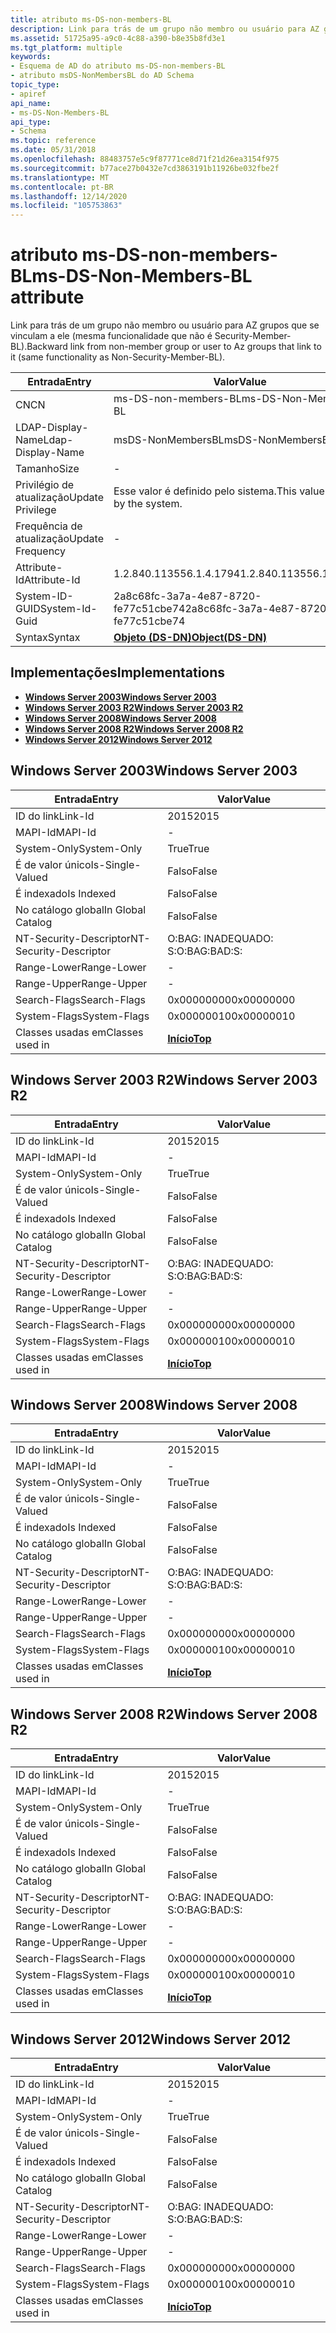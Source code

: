 ```yaml
---
title: atributo ms-DS-non-members-BL
description: Link para trás de um grupo não membro ou usuário para AZ grupos que se vinculam a ele (mesma funcionalidade que não é Security-Member-BL).
ms.assetid: 51725a95-a9c0-4c88-a390-b8e35b8fd3e1
ms.tgt_platform: multiple
keywords:
- Esquema de AD do atributo ms-DS-non-members-BL
- atributo msDS-NonMembersBL do AD Schema
topic_type:
- apiref
api_name:
- ms-DS-Non-Members-BL
api_type:
- Schema
ms.topic: reference
ms.date: 05/31/2018
ms.openlocfilehash: 88483757e5c9f87771ce8d71f21d26ea3154f975
ms.sourcegitcommit: b77ace27b0432e7cd3863191b11926be032fbe2f
ms.translationtype: MT
ms.contentlocale: pt-BR
ms.lasthandoff: 12/14/2020
ms.locfileid: "105753863"
---
```

# <a name="ms-ds-non-members-bl-attribute"></a><span data-ttu-id="6b584-105">atributo ms-DS-non-members-BL</span><span class="sxs-lookup"><span data-stu-id="6b584-105">ms-DS-Non-Members-BL attribute</span></span>

<span data-ttu-id="6b584-106">Link para trás de um grupo não membro ou usuário para AZ grupos que se vinculam a ele (mesma funcionalidade que não é Security-Member-BL).</span><span class="sxs-lookup"><span data-stu-id="6b584-106">Backward link from non-member group or user to Az groups that link to it (same functionality as Non-Security-Member-BL).</span></span>



| <span data-ttu-id="6b584-107">Entrada</span><span class="sxs-lookup"><span data-stu-id="6b584-107">Entry</span></span> | <span data-ttu-id="6b584-108">Valor</span><span class="sxs-lookup"><span data-stu-id="6b584-108">Value</span></span> |
|-------------------|-----------------------------------------|
| <span data-ttu-id="6b584-109">CN</span><span class="sxs-lookup"><span data-stu-id="6b584-109">CN</span></span>                | <span data-ttu-id="6b584-110">ms-DS-non-members-BL</span><span class="sxs-lookup"><span data-stu-id="6b584-110">ms-DS-Non-Members-BL</span></span>                    |
| <span data-ttu-id="6b584-111">LDAP-Display-Name</span><span class="sxs-lookup"><span data-stu-id="6b584-111">Ldap-Display-Name</span></span> | <span data-ttu-id="6b584-112">msDS-NonMembersBL</span><span class="sxs-lookup"><span data-stu-id="6b584-112">msDS-NonMembersBL</span></span>                       |
| <span data-ttu-id="6b584-113">Tamanho</span><span class="sxs-lookup"><span data-stu-id="6b584-113">Size</span></span>              | \-                                      |
| <span data-ttu-id="6b584-114">Privilégio de atualização</span><span class="sxs-lookup"><span data-stu-id="6b584-114">Update Privilege</span></span>  | <span data-ttu-id="6b584-115">Esse valor é definido pelo sistema.</span><span class="sxs-lookup"><span data-stu-id="6b584-115">This value is set by the system.</span></span>        |
| <span data-ttu-id="6b584-116">Frequência de atualização</span><span class="sxs-lookup"><span data-stu-id="6b584-116">Update Frequency</span></span>  | \-                                      |
| <span data-ttu-id="6b584-117">Attribute-Id</span><span class="sxs-lookup"><span data-stu-id="6b584-117">Attribute-Id</span></span>      | <span data-ttu-id="6b584-118">1.2.840.113556.1.4.1794</span><span class="sxs-lookup"><span data-stu-id="6b584-118">1.2.840.113556.1.4.1794</span></span>                 |
| <span data-ttu-id="6b584-119">System-ID-GUID</span><span class="sxs-lookup"><span data-stu-id="6b584-119">System-Id-Guid</span></span>    | <span data-ttu-id="6b584-120">2a8c68fc-3a7a-4e87-8720-fe77c51cbe74</span><span class="sxs-lookup"><span data-stu-id="6b584-120">2a8c68fc-3a7a-4e87-8720-fe77c51cbe74</span></span>    |
| <span data-ttu-id="6b584-121">Syntax</span><span class="sxs-lookup"><span data-stu-id="6b584-121">Syntax</span></span>            | [<span data-ttu-id="6b584-122">**Objeto (DS-DN)**</span><span class="sxs-lookup"><span data-stu-id="6b584-122">**Object(DS-DN)**</span></span>](s-object-ds-dn.md) |



## <a name="implementations"></a><span data-ttu-id="6b584-123">Implementações</span><span class="sxs-lookup"><span data-stu-id="6b584-123">Implementations</span></span>

-   [<span data-ttu-id="6b584-124">**Windows Server 2003**</span><span class="sxs-lookup"><span data-stu-id="6b584-124">**Windows Server 2003**</span></span>](#windows-server-2003)
-   [<span data-ttu-id="6b584-125">**Windows Server 2003 R2**</span><span class="sxs-lookup"><span data-stu-id="6b584-125">**Windows Server 2003 R2**</span></span>](#windows-server-2003-r2)
-   [<span data-ttu-id="6b584-126">**Windows Server 2008**</span><span class="sxs-lookup"><span data-stu-id="6b584-126">**Windows Server 2008**</span></span>](#windows-server-2008)
-   [<span data-ttu-id="6b584-127">**Windows Server 2008 R2**</span><span class="sxs-lookup"><span data-stu-id="6b584-127">**Windows Server 2008 R2**</span></span>](#windows-server-2008-r2)
-   [<span data-ttu-id="6b584-128">**Windows Server 2012**</span><span class="sxs-lookup"><span data-stu-id="6b584-128">**Windows Server 2012**</span></span>](#windows-server-2012)

## <a name="windows-server-2003"></a><span data-ttu-id="6b584-129">Windows Server 2003</span><span class="sxs-lookup"><span data-stu-id="6b584-129">Windows Server 2003</span></span>



| <span data-ttu-id="6b584-130">Entrada</span><span class="sxs-lookup"><span data-stu-id="6b584-130">Entry</span></span> | <span data-ttu-id="6b584-131">Valor</span><span class="sxs-lookup"><span data-stu-id="6b584-131">Value</span></span> |
|------------------------|---------------------------------|
| <span data-ttu-id="6b584-132">ID do link</span><span class="sxs-lookup"><span data-stu-id="6b584-132">Link-Id</span></span>                | <span data-ttu-id="6b584-133">2015</span><span class="sxs-lookup"><span data-stu-id="6b584-133">2015</span></span>                            |
| <span data-ttu-id="6b584-134">MAPI-Id</span><span class="sxs-lookup"><span data-stu-id="6b584-134">MAPI-Id</span></span>                | \-                              |
| <span data-ttu-id="6b584-135">System-Only</span><span class="sxs-lookup"><span data-stu-id="6b584-135">System-Only</span></span>            | <span data-ttu-id="6b584-136">True</span><span class="sxs-lookup"><span data-stu-id="6b584-136">True</span></span>                            |
| <span data-ttu-id="6b584-137">É de valor único</span><span class="sxs-lookup"><span data-stu-id="6b584-137">Is-Single-Valued</span></span>       | <span data-ttu-id="6b584-138">Falso</span><span class="sxs-lookup"><span data-stu-id="6b584-138">False</span></span>                           |
| <span data-ttu-id="6b584-139">É indexado</span><span class="sxs-lookup"><span data-stu-id="6b584-139">Is Indexed</span></span>             | <span data-ttu-id="6b584-140">Falso</span><span class="sxs-lookup"><span data-stu-id="6b584-140">False</span></span>                           |
| <span data-ttu-id="6b584-141">No catálogo global</span><span class="sxs-lookup"><span data-stu-id="6b584-141">In Global Catalog</span></span>      | <span data-ttu-id="6b584-142">Falso</span><span class="sxs-lookup"><span data-stu-id="6b584-142">False</span></span>                           |
| <span data-ttu-id="6b584-143">NT-Security-Descriptor</span><span class="sxs-lookup"><span data-stu-id="6b584-143">NT-Security-Descriptor</span></span> | <span data-ttu-id="6b584-144">O:BAG: INADEQUADO: S:</span><span class="sxs-lookup"><span data-stu-id="6b584-144">O:BAG:BAD:S:</span></span>                    |
| <span data-ttu-id="6b584-145">Range-Lower</span><span class="sxs-lookup"><span data-stu-id="6b584-145">Range-Lower</span></span>            | \-                              |
| <span data-ttu-id="6b584-146">Range-Upper</span><span class="sxs-lookup"><span data-stu-id="6b584-146">Range-Upper</span></span>            | \-                              |
| <span data-ttu-id="6b584-147">Search-Flags</span><span class="sxs-lookup"><span data-stu-id="6b584-147">Search-Flags</span></span>           | <span data-ttu-id="6b584-148">0x00000000</span><span class="sxs-lookup"><span data-stu-id="6b584-148">0x00000000</span></span>                      |
| <span data-ttu-id="6b584-149">System-Flags</span><span class="sxs-lookup"><span data-stu-id="6b584-149">System-Flags</span></span>           | <span data-ttu-id="6b584-150">0x00000010</span><span class="sxs-lookup"><span data-stu-id="6b584-150">0x00000010</span></span>                      |
| <span data-ttu-id="6b584-151">Classes usadas em</span><span class="sxs-lookup"><span data-stu-id="6b584-151">Classes used in</span></span>        | [<span data-ttu-id="6b584-152">**Início**</span><span class="sxs-lookup"><span data-stu-id="6b584-152">**Top**</span></span>](c-top.md)<br/> |



## <a name="windows-server-2003-r2"></a><span data-ttu-id="6b584-153">Windows Server 2003 R2</span><span class="sxs-lookup"><span data-stu-id="6b584-153">Windows Server 2003 R2</span></span>



| <span data-ttu-id="6b584-154">Entrada</span><span class="sxs-lookup"><span data-stu-id="6b584-154">Entry</span></span> | <span data-ttu-id="6b584-155">Valor</span><span class="sxs-lookup"><span data-stu-id="6b584-155">Value</span></span> |
|------------------------|---------------------------------|
| <span data-ttu-id="6b584-156">ID do link</span><span class="sxs-lookup"><span data-stu-id="6b584-156">Link-Id</span></span>                | <span data-ttu-id="6b584-157">2015</span><span class="sxs-lookup"><span data-stu-id="6b584-157">2015</span></span>                            |
| <span data-ttu-id="6b584-158">MAPI-Id</span><span class="sxs-lookup"><span data-stu-id="6b584-158">MAPI-Id</span></span>                | \-                              |
| <span data-ttu-id="6b584-159">System-Only</span><span class="sxs-lookup"><span data-stu-id="6b584-159">System-Only</span></span>            | <span data-ttu-id="6b584-160">True</span><span class="sxs-lookup"><span data-stu-id="6b584-160">True</span></span>                            |
| <span data-ttu-id="6b584-161">É de valor único</span><span class="sxs-lookup"><span data-stu-id="6b584-161">Is-Single-Valued</span></span>       | <span data-ttu-id="6b584-162">Falso</span><span class="sxs-lookup"><span data-stu-id="6b584-162">False</span></span>                           |
| <span data-ttu-id="6b584-163">É indexado</span><span class="sxs-lookup"><span data-stu-id="6b584-163">Is Indexed</span></span>             | <span data-ttu-id="6b584-164">Falso</span><span class="sxs-lookup"><span data-stu-id="6b584-164">False</span></span>                           |
| <span data-ttu-id="6b584-165">No catálogo global</span><span class="sxs-lookup"><span data-stu-id="6b584-165">In Global Catalog</span></span>      | <span data-ttu-id="6b584-166">Falso</span><span class="sxs-lookup"><span data-stu-id="6b584-166">False</span></span>                           |
| <span data-ttu-id="6b584-167">NT-Security-Descriptor</span><span class="sxs-lookup"><span data-stu-id="6b584-167">NT-Security-Descriptor</span></span> | <span data-ttu-id="6b584-168">O:BAG: INADEQUADO: S:</span><span class="sxs-lookup"><span data-stu-id="6b584-168">O:BAG:BAD:S:</span></span>                    |
| <span data-ttu-id="6b584-169">Range-Lower</span><span class="sxs-lookup"><span data-stu-id="6b584-169">Range-Lower</span></span>            | \-                              |
| <span data-ttu-id="6b584-170">Range-Upper</span><span class="sxs-lookup"><span data-stu-id="6b584-170">Range-Upper</span></span>            | \-                              |
| <span data-ttu-id="6b584-171">Search-Flags</span><span class="sxs-lookup"><span data-stu-id="6b584-171">Search-Flags</span></span>           | <span data-ttu-id="6b584-172">0x00000000</span><span class="sxs-lookup"><span data-stu-id="6b584-172">0x00000000</span></span>                      |
| <span data-ttu-id="6b584-173">System-Flags</span><span class="sxs-lookup"><span data-stu-id="6b584-173">System-Flags</span></span>           | <span data-ttu-id="6b584-174">0x00000010</span><span class="sxs-lookup"><span data-stu-id="6b584-174">0x00000010</span></span>                      |
| <span data-ttu-id="6b584-175">Classes usadas em</span><span class="sxs-lookup"><span data-stu-id="6b584-175">Classes used in</span></span>        | [<span data-ttu-id="6b584-176">**Início**</span><span class="sxs-lookup"><span data-stu-id="6b584-176">**Top**</span></span>](c-top.md)<br/> |



## <a name="windows-server-2008"></a><span data-ttu-id="6b584-177">Windows Server 2008</span><span class="sxs-lookup"><span data-stu-id="6b584-177">Windows Server 2008</span></span>



| <span data-ttu-id="6b584-178">Entrada</span><span class="sxs-lookup"><span data-stu-id="6b584-178">Entry</span></span> | <span data-ttu-id="6b584-179">Valor</span><span class="sxs-lookup"><span data-stu-id="6b584-179">Value</span></span> |
|------------------------|---------------------------------|
| <span data-ttu-id="6b584-180">ID do link</span><span class="sxs-lookup"><span data-stu-id="6b584-180">Link-Id</span></span>                | <span data-ttu-id="6b584-181">2015</span><span class="sxs-lookup"><span data-stu-id="6b584-181">2015</span></span>                            |
| <span data-ttu-id="6b584-182">MAPI-Id</span><span class="sxs-lookup"><span data-stu-id="6b584-182">MAPI-Id</span></span>                | \-                              |
| <span data-ttu-id="6b584-183">System-Only</span><span class="sxs-lookup"><span data-stu-id="6b584-183">System-Only</span></span>            | <span data-ttu-id="6b584-184">True</span><span class="sxs-lookup"><span data-stu-id="6b584-184">True</span></span>                            |
| <span data-ttu-id="6b584-185">É de valor único</span><span class="sxs-lookup"><span data-stu-id="6b584-185">Is-Single-Valued</span></span>       | <span data-ttu-id="6b584-186">Falso</span><span class="sxs-lookup"><span data-stu-id="6b584-186">False</span></span>                           |
| <span data-ttu-id="6b584-187">É indexado</span><span class="sxs-lookup"><span data-stu-id="6b584-187">Is Indexed</span></span>             | <span data-ttu-id="6b584-188">Falso</span><span class="sxs-lookup"><span data-stu-id="6b584-188">False</span></span>                           |
| <span data-ttu-id="6b584-189">No catálogo global</span><span class="sxs-lookup"><span data-stu-id="6b584-189">In Global Catalog</span></span>      | <span data-ttu-id="6b584-190">Falso</span><span class="sxs-lookup"><span data-stu-id="6b584-190">False</span></span>                           |
| <span data-ttu-id="6b584-191">NT-Security-Descriptor</span><span class="sxs-lookup"><span data-stu-id="6b584-191">NT-Security-Descriptor</span></span> | <span data-ttu-id="6b584-192">O:BAG: INADEQUADO: S:</span><span class="sxs-lookup"><span data-stu-id="6b584-192">O:BAG:BAD:S:</span></span>                    |
| <span data-ttu-id="6b584-193">Range-Lower</span><span class="sxs-lookup"><span data-stu-id="6b584-193">Range-Lower</span></span>            | \-                              |
| <span data-ttu-id="6b584-194">Range-Upper</span><span class="sxs-lookup"><span data-stu-id="6b584-194">Range-Upper</span></span>            | \-                              |
| <span data-ttu-id="6b584-195">Search-Flags</span><span class="sxs-lookup"><span data-stu-id="6b584-195">Search-Flags</span></span>           | <span data-ttu-id="6b584-196">0x00000000</span><span class="sxs-lookup"><span data-stu-id="6b584-196">0x00000000</span></span>                      |
| <span data-ttu-id="6b584-197">System-Flags</span><span class="sxs-lookup"><span data-stu-id="6b584-197">System-Flags</span></span>           | <span data-ttu-id="6b584-198">0x00000010</span><span class="sxs-lookup"><span data-stu-id="6b584-198">0x00000010</span></span>                      |
| <span data-ttu-id="6b584-199">Classes usadas em</span><span class="sxs-lookup"><span data-stu-id="6b584-199">Classes used in</span></span>        | [<span data-ttu-id="6b584-200">**Início**</span><span class="sxs-lookup"><span data-stu-id="6b584-200">**Top**</span></span>](c-top.md)<br/> |



## <a name="windows-server-2008-r2"></a><span data-ttu-id="6b584-201">Windows Server 2008 R2</span><span class="sxs-lookup"><span data-stu-id="6b584-201">Windows Server 2008 R2</span></span>



| <span data-ttu-id="6b584-202">Entrada</span><span class="sxs-lookup"><span data-stu-id="6b584-202">Entry</span></span> | <span data-ttu-id="6b584-203">Valor</span><span class="sxs-lookup"><span data-stu-id="6b584-203">Value</span></span> |
|------------------------|---------------------------------|
| <span data-ttu-id="6b584-204">ID do link</span><span class="sxs-lookup"><span data-stu-id="6b584-204">Link-Id</span></span>                | <span data-ttu-id="6b584-205">2015</span><span class="sxs-lookup"><span data-stu-id="6b584-205">2015</span></span>                            |
| <span data-ttu-id="6b584-206">MAPI-Id</span><span class="sxs-lookup"><span data-stu-id="6b584-206">MAPI-Id</span></span>                | \-                              |
| <span data-ttu-id="6b584-207">System-Only</span><span class="sxs-lookup"><span data-stu-id="6b584-207">System-Only</span></span>            | <span data-ttu-id="6b584-208">True</span><span class="sxs-lookup"><span data-stu-id="6b584-208">True</span></span>                            |
| <span data-ttu-id="6b584-209">É de valor único</span><span class="sxs-lookup"><span data-stu-id="6b584-209">Is-Single-Valued</span></span>       | <span data-ttu-id="6b584-210">Falso</span><span class="sxs-lookup"><span data-stu-id="6b584-210">False</span></span>                           |
| <span data-ttu-id="6b584-211">É indexado</span><span class="sxs-lookup"><span data-stu-id="6b584-211">Is Indexed</span></span>             | <span data-ttu-id="6b584-212">Falso</span><span class="sxs-lookup"><span data-stu-id="6b584-212">False</span></span>                           |
| <span data-ttu-id="6b584-213">No catálogo global</span><span class="sxs-lookup"><span data-stu-id="6b584-213">In Global Catalog</span></span>      | <span data-ttu-id="6b584-214">Falso</span><span class="sxs-lookup"><span data-stu-id="6b584-214">False</span></span>                           |
| <span data-ttu-id="6b584-215">NT-Security-Descriptor</span><span class="sxs-lookup"><span data-stu-id="6b584-215">NT-Security-Descriptor</span></span> | <span data-ttu-id="6b584-216">O:BAG: INADEQUADO: S:</span><span class="sxs-lookup"><span data-stu-id="6b584-216">O:BAG:BAD:S:</span></span>                    |
| <span data-ttu-id="6b584-217">Range-Lower</span><span class="sxs-lookup"><span data-stu-id="6b584-217">Range-Lower</span></span>            | \-                              |
| <span data-ttu-id="6b584-218">Range-Upper</span><span class="sxs-lookup"><span data-stu-id="6b584-218">Range-Upper</span></span>            | \-                              |
| <span data-ttu-id="6b584-219">Search-Flags</span><span class="sxs-lookup"><span data-stu-id="6b584-219">Search-Flags</span></span>           | <span data-ttu-id="6b584-220">0x00000000</span><span class="sxs-lookup"><span data-stu-id="6b584-220">0x00000000</span></span>                      |
| <span data-ttu-id="6b584-221">System-Flags</span><span class="sxs-lookup"><span data-stu-id="6b584-221">System-Flags</span></span>           | <span data-ttu-id="6b584-222">0x00000010</span><span class="sxs-lookup"><span data-stu-id="6b584-222">0x00000010</span></span>                      |
| <span data-ttu-id="6b584-223">Classes usadas em</span><span class="sxs-lookup"><span data-stu-id="6b584-223">Classes used in</span></span>        | [<span data-ttu-id="6b584-224">**Início**</span><span class="sxs-lookup"><span data-stu-id="6b584-224">**Top**</span></span>](c-top.md)<br/> |



## <a name="windows-server-2012"></a><span data-ttu-id="6b584-225">Windows Server 2012</span><span class="sxs-lookup"><span data-stu-id="6b584-225">Windows Server 2012</span></span>



| <span data-ttu-id="6b584-226">Entrada</span><span class="sxs-lookup"><span data-stu-id="6b584-226">Entry</span></span> | <span data-ttu-id="6b584-227">Valor</span><span class="sxs-lookup"><span data-stu-id="6b584-227">Value</span></span> |
|------------------------|---------------------------------|
| <span data-ttu-id="6b584-228">ID do link</span><span class="sxs-lookup"><span data-stu-id="6b584-228">Link-Id</span></span>                | <span data-ttu-id="6b584-229">2015</span><span class="sxs-lookup"><span data-stu-id="6b584-229">2015</span></span>                            |
| <span data-ttu-id="6b584-230">MAPI-Id</span><span class="sxs-lookup"><span data-stu-id="6b584-230">MAPI-Id</span></span>                | \-                              |
| <span data-ttu-id="6b584-231">System-Only</span><span class="sxs-lookup"><span data-stu-id="6b584-231">System-Only</span></span>            | <span data-ttu-id="6b584-232">True</span><span class="sxs-lookup"><span data-stu-id="6b584-232">True</span></span>                            |
| <span data-ttu-id="6b584-233">É de valor único</span><span class="sxs-lookup"><span data-stu-id="6b584-233">Is-Single-Valued</span></span>       | <span data-ttu-id="6b584-234">Falso</span><span class="sxs-lookup"><span data-stu-id="6b584-234">False</span></span>                           |
| <span data-ttu-id="6b584-235">É indexado</span><span class="sxs-lookup"><span data-stu-id="6b584-235">Is Indexed</span></span>             | <span data-ttu-id="6b584-236">Falso</span><span class="sxs-lookup"><span data-stu-id="6b584-236">False</span></span>                           |
| <span data-ttu-id="6b584-237">No catálogo global</span><span class="sxs-lookup"><span data-stu-id="6b584-237">In Global Catalog</span></span>      | <span data-ttu-id="6b584-238">Falso</span><span class="sxs-lookup"><span data-stu-id="6b584-238">False</span></span>                           |
| <span data-ttu-id="6b584-239">NT-Security-Descriptor</span><span class="sxs-lookup"><span data-stu-id="6b584-239">NT-Security-Descriptor</span></span> | <span data-ttu-id="6b584-240">O:BAG: INADEQUADO: S:</span><span class="sxs-lookup"><span data-stu-id="6b584-240">O:BAG:BAD:S:</span></span>                    |
| <span data-ttu-id="6b584-241">Range-Lower</span><span class="sxs-lookup"><span data-stu-id="6b584-241">Range-Lower</span></span>            | \-                              |
| <span data-ttu-id="6b584-242">Range-Upper</span><span class="sxs-lookup"><span data-stu-id="6b584-242">Range-Upper</span></span>            | \-                              |
| <span data-ttu-id="6b584-243">Search-Flags</span><span class="sxs-lookup"><span data-stu-id="6b584-243">Search-Flags</span></span>           | <span data-ttu-id="6b584-244">0x00000000</span><span class="sxs-lookup"><span data-stu-id="6b584-244">0x00000000</span></span>                      |
| <span data-ttu-id="6b584-245">System-Flags</span><span class="sxs-lookup"><span data-stu-id="6b584-245">System-Flags</span></span>           | <span data-ttu-id="6b584-246">0x00000010</span><span class="sxs-lookup"><span data-stu-id="6b584-246">0x00000010</span></span>                      |
| <span data-ttu-id="6b584-247">Classes usadas em</span><span class="sxs-lookup"><span data-stu-id="6b584-247">Classes used in</span></span>        | [<span data-ttu-id="6b584-248">**Início**</span><span class="sxs-lookup"><span data-stu-id="6b584-248">**Top**</span></span>](c-top.md)<br/> |



 

 





